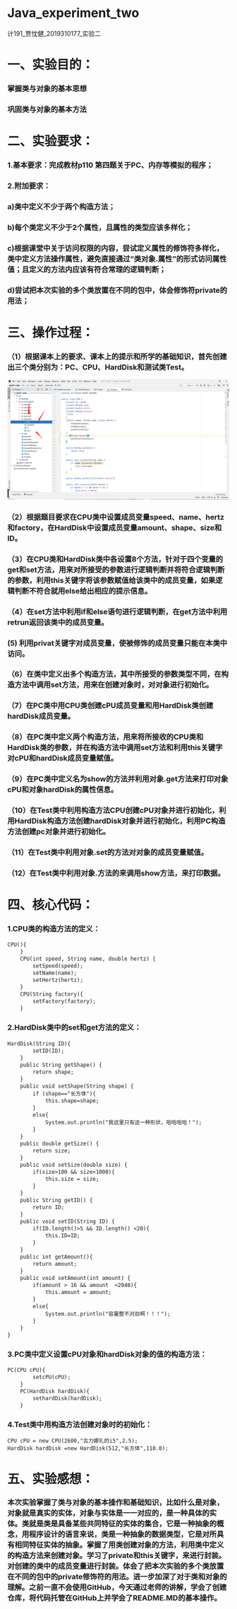 # Java_experiment_two
计191_贾忱健_2019310177_实验二
# 一、实验目的：
### 掌握类与对象的基本思想
### 巩固类与对象的基本方法
# 二、实验要求：
### 1.基本要求：完成教材p110 第四题关于PC、内存等模拟的程序；
### 2.附加要求：
### a)类中定义不少于两个构造方法；
### b)每个类定义不少于2个属性，且属性的类型应该多样化；
### c)根据课堂中关于访问权限的内容，尝试定义属性的修饰符多样化，类中定义方法操作属性，避免直接通过“类对象.属性”的形式访问属性值；且定义的方法内应该有符合常理的逻辑判断；
### d)尝试把本次实验的多个类放置在不同的包中，体会修饰符private的用法；
# 三、操作过程：
### （1）根据课本上的要求、课本上的提示和所学的基础知识，首先创建出三个类分别为：PC、CPU、HardDisk和测试类Test。
![img](https://github.com/ChenJian-Jia/Java_experiment_two/blob/main/img/1.png)
### （2）根据题目要求在CPU类中设置成员变量speed、name、hertz和factory，在HardDisk中设置成员变量amount、shape、size和ID。
### （3）在CPU类和HardDisk类中各设置8个方法，针对于四个变量的get和set方法，用来对所接受的参数进行逻辑判断并将符合逻辑判断的参数，利用this关键字将该参数赋值给该类中的成员变量，如果逻辑判断不符合就用else给出相应的提示信息。
### （4）在set方法中利用if和else语句进行逻辑判断，在get方法中利用retrun返回该类中的成员变量。
###  (5) 利用privat关键字对成员变量，使被修饰的成员变量只能在本类中访问。
### （6）在类中定义出多个构造方法，其中所接受的参数类型不同，在构造方法中调用set方法，用来在创建对象时，对对象进行初始化。
### （7）在PC类中用CPU类创建cPU成员变量和用HardDisk类创建hardDisk成员变量。
### （8）在PC类中定义两个构造方法，用来将所接收的CPU类和HardDisk类的参数，并在构造方法中调用set方法和利用this关键字对cPU和hardDisk成员变量赋值。
### （9）在PC类中定义名为show的方法并利用对象.get方法来打印对象cPU和对象hardDisk的属性信息。
### （10）在Test类中利用构造方法CPU创建cPU对象并进行初始化，利用HardDisk构造方法创建hardDisk对象并进行初始化，利用PC构造方法创建pc对象并进行初始化。
### （11）在Test类中利用对象.set的方法对对象的成员变量赋值。
### （12）在Test类中利用对象.方法的来调用show方法，来打印数据。
# 四、核心代码：
### 1.CPU类的构造方法的定义：
```
CPU(){
    }
    CPU(int speed, String name, double hertz) {
        setSpeed(speed);
        setName(name);
        setHertz(hertz);
    }
    CPU(String factory){
        setFactory(factory);
    }
```
### 2.HardDisk类中的set和get方法的定义：
```
HardDisk(String ID){
        setID(ID);
    }
    public String getShape() {
        return shape;
    }
    public void setShape(String shape) {
        if (shape=="长方体"){
            this.shape=shape;
        }
        else{
            System.out.println("我这里只有这一种形状，哈哈哈哈！");
        }
    }
    public double getSize() {
        return size;
    }
    public void setSize(double size) {
        if(size>100 && size<1000){
            this.size = size;
        }
    }
    public String getID() {
        return ID;
    }
    public void setID(String ID) {
        if(ID.length()>5 && ID.length() <20){
            this.ID=ID;
        }
    }
    public int getAmount(){
        return amount;
    }
    public void setAmount(int amount) {
        if(amount > 16 && amount  <2048){
            this.amount = amount;
        }
        else{
            System.out.println("容量整不对劲啊！！！");
        }
    }
}

```
### 3.PC类中定义设置cPU对象和hardDisk对象的值的构造方法：
```
PC(CPU cPU){
        setcPU(cPU);
    }
    PC(HardDisk hardDisk){
        sethardDisk(hardDisk);
    }
```
### 4.Test类中用构造方法创建对象时的初始化：
```
CPU cPU = new CPU(2600,"古力娜扎的i5",2.5);
HardDisk hardDisk =new HardDisk(512,"长方体",110.0);
```
# 五、实验感想：
### 本次实验掌握了类与对象的基本操作和基础知识，比如什么是对象，对象就是真实的实体，对象与实体是一一对应的，是一种具体的实体。类就是类是具备某些共同特征的实体的集合，它是一种抽象的概念，用程序设计的语言来说，类是一种抽象的数据类型，它是对所具有相同特征实体的抽象。掌握了用类创建对象的方法，利用类中定义的构造方法来创建对象。学习了private和this关键字，来进行封装。对创建的类中的成员变量进行封装。体会了把本次实验的多个类放置在不同的包中的private修饰符的用法。进一步加深了对于类和对象的理解。之前一直不会使用GitHub，今天通过老师的讲解，学会了创建仓库，将代码托管在GitHub上并学会了README.MD的基本操作。
